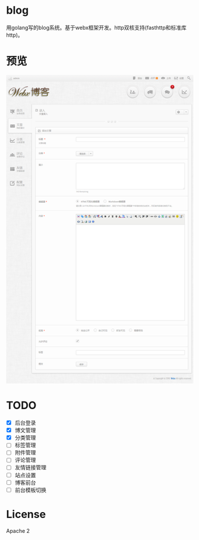 # blog
用golang写的blog系统。基于webx框架开发。http双核支持(fasthttp和标准库http)。

# 预览
[![](https://github.com/webx-top/blog/blob/master/preview.png)](https://github.com/webx-top/blog/blob/master/preview.png)

# TODO
- [x] 后台登录
- [x] 博文管理
- [x] 分类管理
- [ ] 标签管理
- [ ] 附件管理
- [ ] 评论管理
- [ ] 友情链接管理
- [ ] 站点设置
- [ ] 博客前台
- [ ] 前台模板切换

# License
Apache 2
